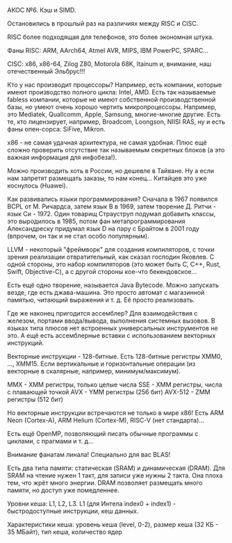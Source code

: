 АКОС №6. Кэш и SIMD.

Остановились в прошлый раз на различиях между RISC и CISC.

RISC более подходящая для телефонов, это более экономная штука.

Фаны RISC: ARM, AArch64, Atmel AVR, MIPS, IBM PowerPC, SPARC...

CISC: x86, x86-64, Zilog Z80, Motorola 68K, Itainum и, внимание, наш отечественный Эльбрус!!!

Кто у нас производит процессоры? Например, есть компании, которые имеют производство полного цикла: Intel, AMD. Есть так называемые fabless компании, которые не имеют собственной производственной базы, но умеют очень хорошо чертить микропроцессоры. Например, это Mediatek, Quallcomm, Apple, Samsung, многие-многие другие. Есть те, кто лицензирует, например, Broadcom, Loongson, NIISI RAS, ну и есть фаны опен-сорса: SiFive, Mikron.

x86 - не самая удачная архитектура, не самая удобная. Плюс ещё сложно проверить отсутствие так называемым секретных блоков (а это важная информация для инфобеза!).

Можно производить хоть в России, но дешевле в Тайване. Ну а если нам запретят размещать заказы, то нам конец... Китайцев это уже коснулось (Huawei).

Как развивались языки программирования? Сначала в 1967 появился BCPL от М. Ричардса, затем язык B в 1969, затем творение Д. Ритчи - язык Си - 1972. Один товарищ Страуструп подумал добавить классы, это выродилось в 1985, потом фан метапрограммирования Александреску придумал язык D на пару с Брайтом в 2001 году (впрочем, он так и не стал особо популярным).

LLVM - некоторый "фреймворк" для создания компиляторов, с точки зрения реализации отвратительный, как сказал господин Яковлев. С одной стороны, это набор компиляторов (это может быть C, C++, Rust, Swift, Objective-C), а с другой стороны кое-что бекендовское...

Есть ещё одно творение, называется Java Bytecode. Можно запускать везде, где есть джава-машина. Это просто автомат с магазинной памятью, читающий выражения и т. д. Её просто реализовать.

Где же наконец пригодится ассемблер? Для взаимодействия с железом, портами ввода/вывода, выполнения системных вызовов. В языках типа плюсов нет встроенных универсальных инструментов не это. А ещё есть ассемблерные вставки с использованием векторных инструкций.

Векторные инструкции - 128-битные. Есть 128-битные регистры XMM0, ..., XMM15. Если вертикальные и горизонтальные операции (из векторные в скалярные, например, минимум/максимум).

MMX - XMM регистры, только целые числа
SSE - XMM регистры, числа с плавающей точкой
AVX - YMM регистры (256 бит)
AVX-512 - ZMM регистры (512 бит)

Но векторные инструкции встречаются не только в мире x86! Есть ARM Neon (Cortex-A), ARM Helium (Cortex-M), RISC-V (нет стандарта)...

Есть ещё OpenMP, позволяющий писать обычные программы с циклами, с прагмами и т. д...

Внимание фанатам линала! Специально для вас BLAS!

Есть два типа памяти: статическая (SRAM) и динамическая (DRAM). Для SRAM на чтение нужен 1 такт, для записи уже нужны 2 такта. Она плоха тем, что жрёт много энергии. DRAM позволяет размещать много памяти, но доступ уже помедленнее.

Уровни кеша: L1, L2, L3. L1 (для Интела index0 + index1) - быстродоступные инструкции, кеш данных.

Характеристики кеша: уровень кеша (level, 0-2), размер кеша (32 КБ - 35 МБайт), тип кеша, количество ядер
